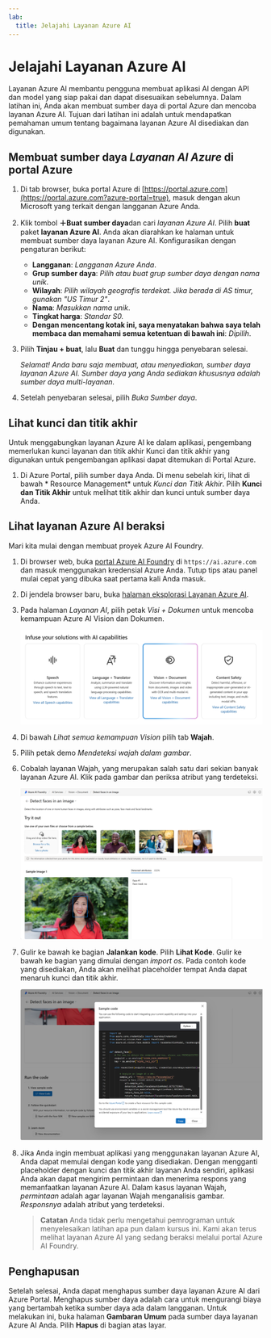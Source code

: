 ```yaml
---
lab:
  title: Jelajahi Layanan Azure AI
---
```


# Jelajahi Layanan Azure AI

Layanan Azure AI membantu pengguna membuat aplikasi AI dengan API dan model yang siap pakai dan dapat disesuaikan sebelumnya. Dalam latihan ini, Anda akan membuat sumber daya di portal Azure dan mencoba layanan Azure AI. Tujuan dari latihan ini adalah untuk mendapatkan pemahaman umum tentang bagaimana layanan Azure AI disediakan dan digunakan.

## Membuat sumber daya *Layanan AI Azure* di portal Azure

1. Di tab browser, buka portal Azure di [https://portal.azure.com](https://portal.azure.com?azure-portal=true), masuk dengan akun Microsoft yang terkait dengan langganan Azure Anda.

1. Klik tombol **＋Buat sumber daya**dan cari *layanan Azure AI*. Pilih **buat** paket **layanan Azure AI**. Anda akan diarahkan ke halaman untuk membuat sumber daya layanan Azure AI. Konfigurasikan dengan pengaturan berikut:
    - **Langganan**: *Langganan Azure Anda*.
    - **Grup sumber daya**: *Pilih atau buat grup sumber daya dengan nama unik*.
    - **Wilayah**: *Pilih wilayah geografis terdekat. Jika berada di AS timur, gunakan "US Timur 2"*.
    - **Nama**: *Masukkan nama unik*.
    - **Tingkat harga**: *Standar S0.*
    - **Dengan mencentang kotak ini, saya menyatakan bahwa saya telah membaca dan memahami semua ketentuan di bawah ini**: *Dipilih*.

1. Pilih **Tinjau + buat**, lalu **Buat** dan tunggu hingga penyebaran selesai.

    *Selamat! Anda baru saja membuat, atau menyediakan, sumber daya layanan Azure AI. Sumber daya yang Anda sediakan khususnya adalah sumber daya multi-layanan.*

1. Setelah penyebaran selesai, pilih *Buka Sumber daya*. 

## Lihat kunci dan titik akhir

Untuk menggabungkan layanan Azure AI ke dalam aplikasi, pengembang memerlukan kunci layanan dan titik akhir Kunci dan titik akhir yang digunakan untuk pengembangan aplikasi dapat ditemukan di Portal Azure. 

1. Di Azure Portal, pilih sumber daya Anda. Di menu sebelah kiri, lihat di bawah * Resource Management* untuk *Kunci dan Titik Akhir*. Pilih **Kunci dan Titik Akhir** untuk melihat titik akhir dan kunci untuk sumber daya Anda. 

## Lihat layanan Azure AI beraksi

Mari kita mulai dengan membuat proyek Azure AI Foundry.

1. Di browser web, buka [portal Azure AI Foundry](https://ai.azure.com) di `https://ai.azure.com` dan masuk menggunakan kredensial Azure Anda. Tutup tips atau panel mulai cepat yang dibuka saat pertama kali Anda masuk.
 
1. Di jendela browser baru, buka [halaman eksplorasi Layanan Azure AI](https://ai.azure.com/explore/aiservices).

1. Pada halaman *Layanan AI*, pilih petak *Visi + Dokumen* untuk mencoba kemampuan Azure AI Vision dan Dokumen.

    ![Cuplikan layar petak Visi dan Dokumen dipilih di halaman Layanan AI.](./media/vision-document-tile.png)

1. Di bawah *Lihat semua kemampuan Vision* pilih tab **Wajah**. 

1. Pilih petak demo *Mendeteksi wajah dalam gambar*. 

1. Cobalah layanan Wajah, yang merupakan salah satu dari sekian banyak layanan Azure AI. Klik pada gambar dan periksa atribut yang terdeteksi. 

    ![Cuplikan layar dari demo pendeteksian wajah di portal Azure AI Foundry.](./media/detect-faces-demo.png)

1. Gulir ke bawah ke bagian **Jalankan kode**. Pilih **Lihat Kode**. Gulir ke bawah ke bagian yang dimulai dengan *import os*. Pada contoh kode yang disediakan, Anda akan melihat placeholder tempat Anda dapat menaruh kunci dan titik akhir.

    ![Cuplikai layar dari layar lihat kode dengan tampilan placeholder kode untuk kunci dan titik akhir.](./media/view-code-example.png) 

1. Jika Anda ingin membuat aplikasi yang menggunakan layanan Azure AI, Anda dapat memulai dengan kode yang disediakan. Dengan mengganti placeholder dengan kunci dan titik akhir layanan Anda sendiri, aplikasi Anda akan dapat mengirim permintaan dan menerima respons yang memanfaatkan layanan Azure AI. Dalam kasus layanan Wajah, *permintaan* adalah agar layanan Wajah menganalisis gambar. *Responsnya* adalah atribut yang terdeteksi. 

    >**Catatan** Anda tidak perlu mengetahui pemrograman untuk menyelesaikan latihan apa pun dalam kursus ini. Kami akan terus melihat layanan Azure AI yang sedang beraksi melalui portal Azure AI Foundry.  
 
## Penghapusan 

Setelah selesai, Anda dapat menghapus sumber daya layanan Azure AI dari Azure Portal. Menghapus sumber daya adalah cara untuk mengurangi biaya yang bertambah ketika sumber daya ada dalam langganan. Untuk melakukan ini, buka halaman **Gambaran Umum** pada sumber daya layanan Azure AI Anda. Pilih **Hapus** di bagian atas layar.

